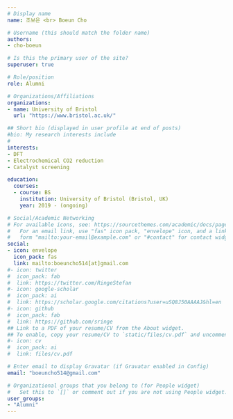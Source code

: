 ```yaml
---
# Display name
name: 조보은 <br> Boeun Cho

# Username (this should match the folder name)
authors:
- cho-boeun

# Is this the primary user of the site?
superuser: true

# Role/position
role: Alumni

# Organizations/Affiliations
organizations:
- name: University of Bristol
  url: "https://www.bristol.ac.uk/"

## Short bio (displayed in user profile at end of posts)
#bio: My research interests include 
#
interests:
- DFT
- Electrochemical CO2 reduction
- Catalyst screening

education:
  courses:
  - course: BS
    institution: University of Bristol (Bristol, UK)
    year: 2019 - (ongoing)

# Social/Academic Networking
# For available icons, see: https://sourcethemes.com/academic/docs/page-builder/#icons
#   For an email link, use "fas" icon pack, "envelope" icon, and a link in the
#   form "mailto:your-email@example.com" or "#contact" for contact widget.
social:
- icon: envelope
  icon_pack: fas
  link: mailto:boeuncho514[at]gmail.com
#- icon: twitter
#  icon_pack: fab
#  link: https://twitter.com/RingeStefan
#- icon: google-scholar
#  icon_pack: ai
#  link: https://scholar.google.com/citations?user=uSQ8J50AAAAJ&hl=en
#- icon: github
#  icon_pack: fab
#  link: https://github.com/sringe
## Link to a PDF of your resume/CV from the About widget.
## To enable, copy your resume/CV to `static/files/cv.pdf` and uncomment the lines below.
#- icon: cv
#  icon_pack: ai
#  link: files/cv.pdf

# Enter email to display Gravatar (if Gravatar enabled in Config)
email: "boeuncho514@gmail.com"

# Organizational groups that you belong to (for People widget)
#   Set this to `[]` or comment out if you are not using People widget.
user_groups:
- "Alumni"
---
```



